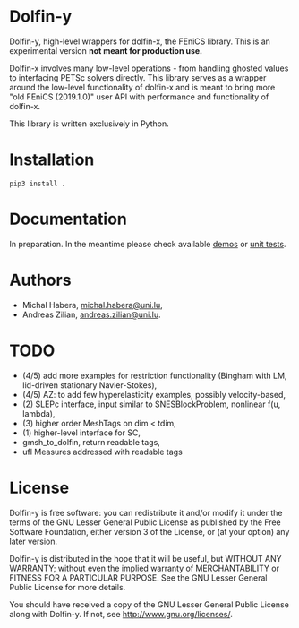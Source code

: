 # Dolfin-y
Dolfin-y, high-level wrappers for dolfin-x, the FEniCS library.
This is an experimental version **not meant for production use.**

Dolfin-x involves many low-level operations - from handling ghosted values to interfacing PETSc solvers directly. This library serves as a wrapper around the low-level functionality of dolfin-x and is meant to bring more "old FEniCS (2019.1.0)" user API with performance and functionality of dolfin-x.

This library is written exclusively in Python.

# Installation
`pip3 install .`

# Documentation
In preparation. In the meantime please check available [demos](demo/) or [unit tests](test/).

# Authors
- Michal Habera, <michal.habera@uni.lu>,
- Andreas Zilian, <andreas.zilian@uni.lu>.

# TODO
- (4/5) add more examples for restriction functionality
  (Bingham with LM, lid-driven stationary Navier-Stokes),
- (4/5) AZ: to add few hyperelasticity examples, possibly velocity-based,
- (2) SLEPc interface, input similar to SNESBlockProblem, nonlinear f(u, lambda),
- (3) higher order MeshTags on dim < tdim,
- (1) higher-level interface for SC,
- gmsh_to_dolfin, return readable tags,
- ufl Measures addressed with readable tags

# License
Dolfin-y is free software: you can redistribute it and/or modify it under the terms of the GNU Lesser General Public License as published by the Free Software Foundation, either version 3 of the License, or (at your option) any later version.

Dolfin-y is distributed in the hope that it will be useful, but WITHOUT ANY WARRANTY; without even the implied warranty of MERCHANTABILITY or FITNESS FOR A PARTICULAR PURPOSE. See the GNU Lesser General Public License for more details.

You should have received a copy of the GNU Lesser General Public License along with Dolfin-y. If not, see <http://www.gnu.org/licenses/>.
